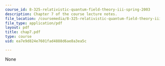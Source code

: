 ```yaml
---
course_id: 8-325-relativistic-quantum-field-theory-iii-spring-2003
description: Chapter 7 of the course lecture notes.
file_location: /coursemedia/8-325-relativistic-quantum-field-theory-iii-spring-2003/ea7e9d824e7601fad4888d6ae8a3ea5c_chap7.pdf
file_type: application/pdf
layout: pdf
title: chap7.pdf
type: course
uid: ea7e9d824e7601fad4888d6ae8a3ea5c

---
```

None
